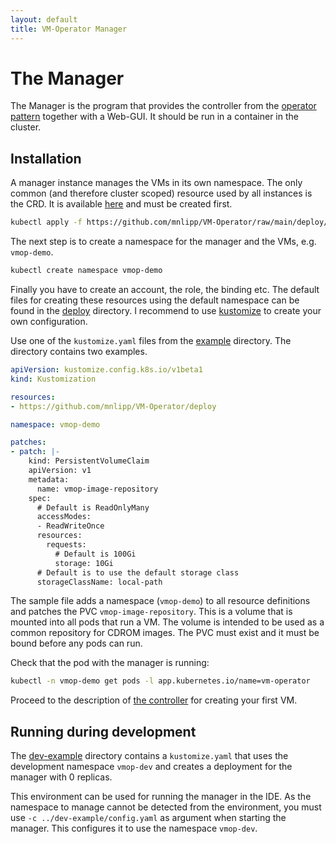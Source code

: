 ```yaml
---
layout: default
title: VM-Operator Manager
---
```


# The Manager

The Manager is the program that provides the controller from the
[operator pattern](https://github.com/cncf/tag-app-delivery/blob/eece8f7307f2970f46f100f51932db106db46968/operator-wg/whitepaper/Operator-WhitePaper_v1-0.md#operator-components-in-kubernetes)
together with a Web-GUI. It should be run in a container in the cluster. 

## Installation

A manager instance manages the VMs in its own namespace. The only
common (and therefore cluster scoped) resource used by all instances
is the CRD. It is available 
[here](https://github.com/mnlipp/VM-Operator/raw/main/deploy/crds/vms-crd.yaml)
and must be created first.

```sh
kubectl apply -f https://github.com/mnlipp/VM-Operator/raw/main/deploy/crds/vms-crd.yaml
```

The next step is to create a namespace for the manager and the VMs, e.g. 
`vmop-demo`.

```sh
kubectl create namespace vmop-demo
```

Finally you have to create an account, the role, the binding etc. The 
default files for creating these resources using the default namespace 
can be found in the 
[deploy](https://github.com/mnlipp/VM-Operator/tree/main/deploy)
directory. I recommend to use 
[kustomize](https://kubernetes.io/docs/tasks/manage-kubernetes-objects/kustomization/) to create your own configuration. 

Use one of the `kustomize.yaml` files from the
[example](https://github.com/mnlipp/VM-Operator/tree/main/example) directory.
The directory contains two examples. 

```yaml
apiVersion: kustomize.config.k8s.io/v1beta1
kind: Kustomization

resources:
- https://github.com/mnlipp/VM-Operator/deploy

namespace: vmop-demo

patches:
- patch: |-
    kind: PersistentVolumeClaim
    apiVersion: v1
    metadata:
      name: vmop-image-repository
    spec:
      # Default is ReadOnlyMany
      accessModes:
      - ReadWriteOnce
      resources:
        requests:
          # Default is 100Gi
          storage: 10Gi
      # Default is to use the default storage class
      storageClassName: local-path
```

The sample file adds a namespace (`vmop-demo`) to all resource 
definitions and patches the PVC `vmop-image-repository`. This is a volume
that is mounted into all pods that run a VM. The volume is intended 
to be used as a common repository for CDROM images. The PVC must exist
and it must be bound before any pods can run.



Check that the pod with the manager is running:

```sh
kubectl -n vmop-demo get pods -l app.kubernetes.io/name=vm-operator
```

Proceed to the description of [the controller](controller.html)
for creating your first VM.

## Running during development

The [dev-example](https://github.com/mnlipp/VM-Operator/tree/main/dev-example)
directory contains a `kustomize.yaml` that uses the development namespace 
`vmop-dev` and creates a deployment for the manager with 0 replicas.

This environment can be used for running the manager in the IDE. As the 
namespace to manage cannot be detected from the environment, you must use
 `-c ../dev-example/config.yaml` as argument when starting the manager. This 
configures it to use the namespace `vmop-dev`.
